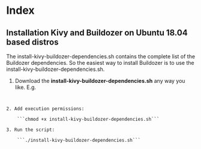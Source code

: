 # Index

## Installation Kivy and Buildozer on Ubuntu 18.04 based distros

The install-kivy-buildozer-dependencies.sh contains the complete list of the Buildozer dependencies. So the easiest way to install Buildozer is to use the install-kivy-buildozer-dependencies.sh.

1. Download the **install-kivy-buildozer-dependencies.sh** any way you like. E.g.

    ```curl -LJ0 https://raw.githubusercontent.com/HeaTTheatR/KivyMD-data/master/install-kivy-buildozer-dependencies.sh
```

2. Add execution permissions:

    ```chmod +x install-kivy-buildozer-dependencies.sh```

3. Run the script:

    ```./install-kivy-buildozer-dependencies.sh```
